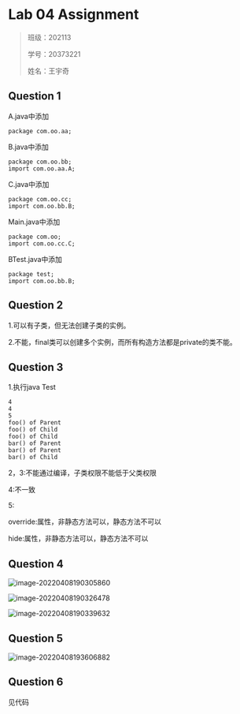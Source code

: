 # Lab 04 Assignment

> 班级：202113
>
> 学号：20373221
>
> 姓名：王宇奇

## Question 1

A.java中添加

```
package com.oo.aa;
```

B.java中添加

```
package com.oo.bb;
import com.oo.aa.A;
```

C.java中添加

```
package com.oo.cc;
import com.oo.bb.B;
```

Main.java中添加

```
package com.oo;
import com.oo.cc.C;
```

BTest.java中添加

```
package test;
import com.oo.bb.B;
```



## Question 2

1.可以有子类，但无法创建子类的实例。

2.不能，final类可以创建多个实例，而所有构造方法都是private的类不能。

## Question 3

1.执行java Test

```
4
4
5
foo() of Parent
foo() of Child
foo() of Child
bar() of Parent
bar() of Parent
bar() of Child
```

2，3:不能通过编译，子类权限不能低于父类权限

4:不一致

5:

override:属性，非静态方法可以，静态方法不可以

hide:属性，非静态方法可以，静态方法不可以

## Question 4

![image-20220408190305860](C:\Users\Ando\AppData\Roaming\Typora\typora-user-images\image-20220408190305860.png)

![image-20220408190326478](C:\Users\Ando\AppData\Roaming\Typora\typora-user-images\image-20220408190326478.png)

![image-20220408190339632](C:\Users\Ando\AppData\Roaming\Typora\typora-user-images\image-20220408190339632.png)

## Question 5

![image-20220408193606882](C:\Users\Ando\AppData\Roaming\Typora\typora-user-images\image-20220408193606882.png)

## Question 6

见代码